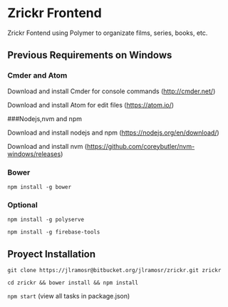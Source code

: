 # Zrickr Frontend

Zrickr Fontend using Polymer to organizate films, series, books, etc.

## Previous Requirements on Windows

### Cmder and Atom

Download and install Cmder for console commands (http://cmder.net/)

Download and install Atom for edit files (https://atom.io/)

###Nodejs,nvm and npm

Download and install nodejs and npm (https://nodejs.org/en/download/)

Download and install nvm (https://github.com/coreybutler/nvm-windows/releases)

### Bower

`npm install -g bower`

### Optional

`npm install -g polyserve`

`npm install -g firebase-tools`

## Proyect Installation

`git clone https://jlramosr@bitbucket.org/jlramosr/zrickr.git zrickr`

`cd zrickr && bower install && npm install`

`npm start` (view all tasks in package.json)
